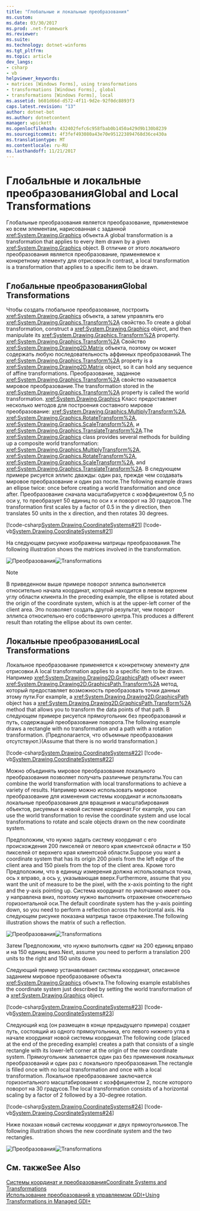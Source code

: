 ```yaml
---
title: "Глобальные и локальные преобразования"
ms.custom: 
ms.date: 03/30/2017
ms.prod: .net-framework
ms.reviewer: 
ms.suite: 
ms.technology: dotnet-winforms
ms.tgt_pltfrm: 
ms.topic: article
dev_langs:
- csharp
- vb
helpviewer_keywords:
- matrices [Windows Forms], using transformations
- transformations [Windows Forms], global
- transformations [Windows Forms], local
ms.assetid: b601d66d-d572-4f11-9d2e-92f0dc8893f3
caps.latest.revision: "13"
author: dotnet-bot
ms.author: dotnetcontent
manager: wpickett
ms.openlocfilehash: 432402fefc6c958fbab0b1450a429d9b130b8239
ms.sourcegitcommit: 4f3fef493080a43e70e951223894768d36ce430a
ms.translationtype: MT
ms.contentlocale: ru-RU
ms.lasthandoff: 11/21/2017
---
```

# <a name="global-and-local-transformations"></a><span data-ttu-id="2c326-102">Глобальные и локальные преобразования</span><span class="sxs-lookup"><span data-stu-id="2c326-102">Global and Local Transformations</span></span>
<span data-ttu-id="2c326-103">Глобальные преобразования является преобразование, применяемое ко всем элементам, нарисованная с заданной <xref:System.Drawing.Graphics> объекта.</span><span class="sxs-lookup"><span data-stu-id="2c326-103">A global transformation is a transformation that applies to every item drawn by a given <xref:System.Drawing.Graphics> object.</span></span> <span data-ttu-id="2c326-104">В отличие от этого локального преобразования является преобразование, применяемое к конкретному элементу для отрисовки.</span><span class="sxs-lookup"><span data-stu-id="2c326-104">In contrast, a local transformation is a transformation that applies to a specific item to be drawn.</span></span>  
  
## <a name="global-transformations"></a><span data-ttu-id="2c326-105">Глобальные преобразования</span><span class="sxs-lookup"><span data-stu-id="2c326-105">Global Transformations</span></span>  
 <span data-ttu-id="2c326-106">Чтобы создать глобальное преобразование, построить <xref:System.Drawing.Graphics> объекта, а затем управлять его <xref:System.Drawing.Graphics.Transform%2A> свойство.</span><span class="sxs-lookup"><span data-stu-id="2c326-106">To create a global transformation, construct a <xref:System.Drawing.Graphics> object, and then manipulate its <xref:System.Drawing.Graphics.Transform%2A> property.</span></span> <span data-ttu-id="2c326-107"><xref:System.Drawing.Graphics.Transform%2A> Свойство <xref:System.Drawing.Drawing2D.Matrix> объекта, поэтому он может содержать любую последовательность аффинных преобразований.</span><span class="sxs-lookup"><span data-stu-id="2c326-107">The <xref:System.Drawing.Graphics.Transform%2A> property is a <xref:System.Drawing.Drawing2D.Matrix> object, so it can hold any sequence of affine transformations.</span></span> <span data-ttu-id="2c326-108">Преобразование, заданное <xref:System.Drawing.Graphics.Transform%2A> свойство называется мировое преобразование.</span><span class="sxs-lookup"><span data-stu-id="2c326-108">The transformation stored in the <xref:System.Drawing.Graphics.Transform%2A> property is called the world transformation.</span></span> <span data-ttu-id="2c326-109"><xref:System.Drawing.Graphics> Класс предоставляет несколько методов для построения составного мировое преобразование: <xref:System.Drawing.Graphics.MultiplyTransform%2A>, <xref:System.Drawing.Graphics.RotateTransform%2A>, <xref:System.Drawing.Graphics.ScaleTransform%2A>, и <xref:System.Drawing.Graphics.TranslateTransform%2A>.</span><span class="sxs-lookup"><span data-stu-id="2c326-109">The <xref:System.Drawing.Graphics> class provides several methods for building up a composite world transformation: <xref:System.Drawing.Graphics.MultiplyTransform%2A>, <xref:System.Drawing.Graphics.RotateTransform%2A>, <xref:System.Drawing.Graphics.ScaleTransform%2A>, and <xref:System.Drawing.Graphics.TranslateTransform%2A>.</span></span> <span data-ttu-id="2c326-110">В следующем примере рисуется эллипс дважды: один раз, прежде чем создавать мировое преобразование и один раз после.</span><span class="sxs-lookup"><span data-stu-id="2c326-110">The following example draws an ellipse twice: once before creating a world transformation and once after.</span></span> <span data-ttu-id="2c326-111">Преобразование сначала масштабируется с коэффициентом 0,5 по оси y, то преобразует 50 единиц по оси x и поворот на 30 градусов.</span><span class="sxs-lookup"><span data-stu-id="2c326-111">The transformation first scales by a factor of 0.5 in the y direction, then translates 50 units in the x direction, and then rotates 30 degrees.</span></span>  
  
 [!code-csharp[System.Drawing.CoordinateSystems#21](../../../../samples/snippets/csharp/VS_Snippets_Winforms/System.Drawing.CoordinateSystems/CS/Class1.cs#21)]
 [!code-vb[System.Drawing.CoordinateSystems#21](../../../../samples/snippets/visualbasic/VS_Snippets_Winforms/System.Drawing.CoordinateSystems/VB/Class1.vb#21)]  
  
 <span data-ttu-id="2c326-112">На следующем рисунке изображены матрицы преобразования.</span><span class="sxs-lookup"><span data-stu-id="2c326-112">The following illustration shows the matrices involved in the transformation.</span></span>  
  
 <span data-ttu-id="2c326-113">![Преобразования](../../../../docs/framework/winforms/advanced/media/aboutgdip05-art14.gif "AboutGdip05_art14")</span><span class="sxs-lookup"><span data-stu-id="2c326-113">![Transformations](../../../../docs/framework/winforms/advanced/media/aboutgdip05-art14.gif "AboutGdip05_art14")</span></span>  
  
> [!NOTE]
>  <span data-ttu-id="2c326-114">В приведенном выше примере поворот эллипса выполняется относительно начала координат, который находится в левом верхнем углу области клиента.</span><span class="sxs-lookup"><span data-stu-id="2c326-114">In the preceding example, the ellipse is rotated about the origin of the coordinate system, which is at the upper-left corner of the client area.</span></span> <span data-ttu-id="2c326-115">Это позволяет создать другой результат, чем поворот эллипса относительно его собственного центра.</span><span class="sxs-lookup"><span data-stu-id="2c326-115">This produces a different result than rotating the ellipse about its own center.</span></span>  
  
## <a name="local-transformations"></a><span data-ttu-id="2c326-116">Локальные преобразования</span><span class="sxs-lookup"><span data-stu-id="2c326-116">Local Transformations</span></span>  
 <span data-ttu-id="2c326-117">Локальное преобразование применяется к конкретному элементу для отрисовки.</span><span class="sxs-lookup"><span data-stu-id="2c326-117">A local transformation applies to a specific item to be drawn.</span></span> <span data-ttu-id="2c326-118">Например <xref:System.Drawing.Drawing2D.GraphicsPath> объект имеет <xref:System.Drawing.Drawing2D.GraphicsPath.Transform%2A> метод, который предоставляет возможность преобразовать точки данных этому пути.</span><span class="sxs-lookup"><span data-stu-id="2c326-118">For example, a <xref:System.Drawing.Drawing2D.GraphicsPath> object has a <xref:System.Drawing.Drawing2D.GraphicsPath.Transform%2A> method that allows you to transform the data points of that path.</span></span> <span data-ttu-id="2c326-119">В следующем примере рисуется прямоугольник без преобразований и путь, содержащий преобразование поворота.</span><span class="sxs-lookup"><span data-stu-id="2c326-119">The following example draws a rectangle with no transformation and a path with a rotation transformation.</span></span> <span data-ttu-id="2c326-120">(Предполагается, что объемные преобразования отсутствуют.)</span><span class="sxs-lookup"><span data-stu-id="2c326-120">(Assume that there is no world transformation.)</span></span>  
  
 [!code-csharp[System.Drawing.CoordinateSystems#22](../../../../samples/snippets/csharp/VS_Snippets_Winforms/System.Drawing.CoordinateSystems/CS/Class1.cs#22)]
 [!code-vb[System.Drawing.CoordinateSystems#22](../../../../samples/snippets/visualbasic/VS_Snippets_Winforms/System.Drawing.CoordinateSystems/VB/Class1.vb#22)]  
  
 <span data-ttu-id="2c326-121">Можно объединять мировое преобразование локального преобразования позволяет получать различные результаты.</span><span class="sxs-lookup"><span data-stu-id="2c326-121">You can combine the world transformation with local transformations to achieve a variety of results.</span></span> <span data-ttu-id="2c326-122">Например можно использовать мировое преобразование для изменения системы координат и использовать локальные преобразования для вращения и масштабирования объектов, рисуемых в новой системе координат.</span><span class="sxs-lookup"><span data-stu-id="2c326-122">For example, you can use the world transformation to revise the coordinate system and use local transformations to rotate and scale objects drawn on the new coordinate system.</span></span>  
  
 <span data-ttu-id="2c326-123">Предположим, что нужно задать систему координат с его происхождения 200 пикселей от левого края клиентской области и 150 пикселей от верхнего края клиентской области.</span><span class="sxs-lookup"><span data-stu-id="2c326-123">Suppose you want a coordinate system that has its origin 200 pixels from the left edge of the client area and 150 pixels from the top of the client area.</span></span> <span data-ttu-id="2c326-124">Кроме того Предположим, что в единицу измерения должна использоваться точка, ось x вправо, а ось y, указывающая вверх.</span><span class="sxs-lookup"><span data-stu-id="2c326-124">Furthermore, assume that you want the unit of measure to be the pixel, with the x-axis pointing to the right and the y-axis pointing up.</span></span> <span data-ttu-id="2c326-125">Система координат по умолчанию имеет ось y направлена вниз, поэтому нужно выполнить отражение относительно горизонтальной оси.</span><span class="sxs-lookup"><span data-stu-id="2c326-125">The default coordinate system has the y-axis pointing down, so you need to perform a reflection across the horizontal axis.</span></span> <span data-ttu-id="2c326-126">На следующем рисунке показана матрица такое отражение.</span><span class="sxs-lookup"><span data-stu-id="2c326-126">The following illustration shows the matrix of such a reflection.</span></span>  
  
 <span data-ttu-id="2c326-127">![Преобразования](../../../../docs/framework/winforms/advanced/media/aboutgdip05-art15.gif "AboutGdip05_art15")</span><span class="sxs-lookup"><span data-stu-id="2c326-127">![Transformations](../../../../docs/framework/winforms/advanced/media/aboutgdip05-art15.gif "AboutGdip05_art15")</span></span>  
  
 <span data-ttu-id="2c326-128">Затем Предположим, что нужно выполнить сдвиг на 200 единиц вправо и на 150 единиц вниз.</span><span class="sxs-lookup"><span data-stu-id="2c326-128">Next, assume you need to perform a translation 200 units to the right and 150 units down.</span></span>  
  
 <span data-ttu-id="2c326-129">Следующий пример устанавливает системы координат, описанное заданием мировое преобразование объекта <xref:System.Drawing.Graphics> объекта.</span><span class="sxs-lookup"><span data-stu-id="2c326-129">The following example establishes the coordinate system just described by setting the world transformation of a <xref:System.Drawing.Graphics> object.</span></span>  
  
 [!code-csharp[System.Drawing.CoordinateSystems#23](../../../../samples/snippets/csharp/VS_Snippets_Winforms/System.Drawing.CoordinateSystems/CS/Class1.cs#23)]
 [!code-vb[System.Drawing.CoordinateSystems#23](../../../../samples/snippets/visualbasic/VS_Snippets_Winforms/System.Drawing.CoordinateSystems/VB/Class1.vb#23)]  
  
 <span data-ttu-id="2c326-130">Следующий код (он размещен в конце предыдущего примера) создает путь, состоящий из одного прямоугольника, его левого нижнего угла в начале координат новой системы координат.</span><span class="sxs-lookup"><span data-stu-id="2c326-130">The following code (placed at the end of the preceding example) creates a path that consists of a single rectangle with its lower-left corner at the origin of the new coordinate system.</span></span> <span data-ttu-id="2c326-131">Прямоугольник заливается один раз без применения локальных преобразований и один раз с локального преобразования.</span><span class="sxs-lookup"><span data-stu-id="2c326-131">The rectangle is filled once with no local transformation and once with a local transformation.</span></span> <span data-ttu-id="2c326-132">Локальное преобразование заключается горизонтального масштабирования с коэффициентом 2, после которого поворот на 30 градусов.</span><span class="sxs-lookup"><span data-stu-id="2c326-132">The local transformation consists of a horizontal scaling by a factor of 2 followed by a 30-degree rotation.</span></span>  
  
 [!code-csharp[System.Drawing.CoordinateSystems#24](../../../../samples/snippets/csharp/VS_Snippets_Winforms/System.Drawing.CoordinateSystems/CS/Class1.cs#24)]
 [!code-vb[System.Drawing.CoordinateSystems#24](../../../../samples/snippets/visualbasic/VS_Snippets_Winforms/System.Drawing.CoordinateSystems/VB/Class1.vb#24)]  
  
 <span data-ttu-id="2c326-133">Ниже показан новый системы координат и двух прямоугольников.</span><span class="sxs-lookup"><span data-stu-id="2c326-133">The following illustration shows the new coordinate system and the two rectangles.</span></span>  
  
 <span data-ttu-id="2c326-134">![Преобразования](../../../../docs/framework/winforms/advanced/media/aboutgdip05-art16.gif "AboutGdip05_art16")</span><span class="sxs-lookup"><span data-stu-id="2c326-134">![Transformations](../../../../docs/framework/winforms/advanced/media/aboutgdip05-art16.gif "AboutGdip05_art16")</span></span>  
  
## <a name="see-also"></a><span data-ttu-id="2c326-135">См. также</span><span class="sxs-lookup"><span data-stu-id="2c326-135">See Also</span></span>  
 [<span data-ttu-id="2c326-136">Системы координат и преобразования</span><span class="sxs-lookup"><span data-stu-id="2c326-136">Coordinate Systems and Transformations</span></span>](../../../../docs/framework/winforms/advanced/coordinate-systems-and-transformations.md)  
 [<span data-ttu-id="2c326-137">Использование преобразований в управляемом GDI+</span><span class="sxs-lookup"><span data-stu-id="2c326-137">Using Transformations in Managed GDI+</span></span>](../../../../docs/framework/winforms/advanced/using-transformations-in-managed-gdi.md)
